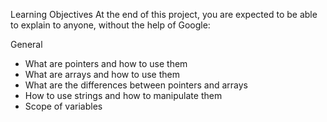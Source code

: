 Learning Objectives
At the end of this project, you are expected to be able to explain to anyone, without the help of Google:

General
- What are pointers and how to use them
- What are arrays and how to use them
- What are the differences between pointers and arrays
- How to use strings and how to manipulate them
- Scope of variables

